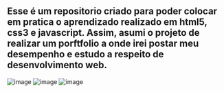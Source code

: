 <h2>Esse é um repositorio criado para poder colocar em pratica o aprendizado realizado em html5, css3 e javascript. 
Assim, asumi o projeto de realizar um porftfolio a onde irei postar meu desempenho e estudo a respeito de desenvolvimento web. 
</h2>

![image](https://github.com/matheuszuge/portfolio/assets/52630140/3866b96c-d99a-4f5d-a1b8-cdf925953780)
![image](https://github.com/matheuszuge/portfolio/assets/52630140/35a9a178-4b73-41ba-9a6e-acb717fe8005)
![image](https://github.com/matheuszuge/portfolio/assets/52630140/04bafcc7-ce19-4ca8-a6a1-85b008ed1a34)

